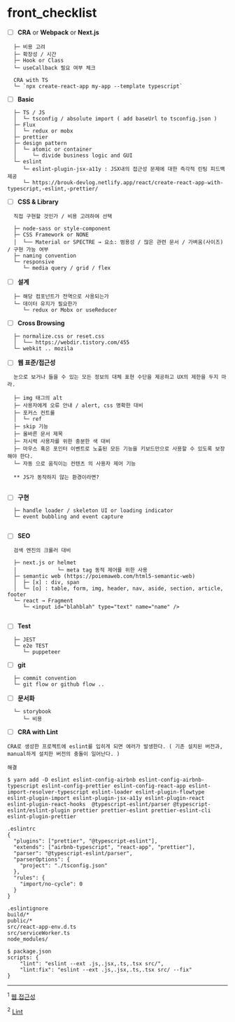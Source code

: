 # front_checklist


- [ ] **CRA** or **Webpack** or **Next.js**
```
  ├─ 비용 고려 
  ├─ 확장성 / 시간
  ├─ Hook or Class
  └─ useCallback 필요 여부 체크
  
  CRA with TS
  └─ `npx create-react-app my-app --template typescript`
```
- [ ] **Basic**
```
  ├─ TS / JS
  │  └─ tsconfig / absolute import ( add baseUrl to tsconfig.json )
  ├─ Flux 
  │  └─ redux or mobx   
  ├─ prettier
  ├─ design pattern
  │  └─ atomic or container
  │     └─ divide business logic and GUI    
  └─ eslint
     └─ eslint-plugin-jsx-a11y : JSX내의 접근성 문제에 대한 즉각적 린팅 피드백 제공
     └─ https://brouk-devlog.netlify.app/react/create-react-app-with-typescript,-eslint,-prettier/
```
- [ ] **CSS & Library**
```
  직접 구현할 것인가 / 비용 고려하여 선택
  
  ├─ node-sass or style-component
  ├─ CSS Framework or NONE
  │  └── Material or SPECTRE → 요소: 범용성 / 많은 관련 문서 / 가벼움(사이즈) / 구현 가능 여부
  ├─ naming convention 
  └─ responsive 
     └─ media query / grid / flex  
```
- [ ] **설계**
```
  ├─ 해당 컴포넌트가 전역으로 사용되는가
  └─ 데이터 유지가 필요한가
     └─ redux or Mobx or useReducer
```
- [ ] **Cross Browsing**
```
  ├─ normalize.css or reset.css 
  │  └── https://webdir.tistory.com/455
  └─ webkit .. mozila
```

- [ ] **웹 표준/접근성**
```
  눈으로 보거나 들을 수 있는 모든 정보의 대체 표현 수단을 제공하고 UX의 제한을 두지 마라. 
  
  ├─ img 태그의 alt
  ├─ 사용자에게 오류 안내 / alert, css 명확한 대비
  ├─ 포커스 컨트롤
  │  └─ ref
  ├─ skip 기능
  ├─ 올바른 문서 제목
  ├─ 저시력 사용자를 위한 충분한 색 대비
  ├─ 마우스 혹은 포인터 이벤트로 노출된 모든 기능을 키보드만으로 사용할 수 있도록 보장해야 한다.
  └─ 자동 으로 움직이는 컨텐츠 의 사용자 제어 기능 
  
  ** JS가 동작하지 않는 환경이라면?
 
```
- [ ] **구현**
```
  ├─ handle loader / skeleton UI or loading indicator 
  └─ event bubbling and event capture
  
```

- [ ] **SEO**
```
  검색 엔진의 크롤러 대비
  
  ├─ next.js or helmet
  │             └─ meta tag 동적 제어를 위한 사용
  ├─ semantic web (https://poiemaweb.com/html5-semantic-web)
  │  ├─ [x] : div, span
  │  └─ [o] : table, form, img, header, nav, aside, section, article, footer
  └─ react → Fragment
     └─ <input id="blahblah" type="text" name="name" />
     
```

- [ ] **Test**
```
  ├─ JEST
  └─ e2e TEST 
     └─ puppeteer
```

- [ ] **git**
``` 
  ├─ commit convention
  └─ git flow or github flow ..
```

- [ ] **문서화**
```
  └─ storybook
     └─ 비용  
```

- [ ] **CRA with Lint**
```
CRA로 생성한 프로젝트에 eslint를 입히게 되면 에러가 발생한다. ( 기존 설치된 버전과, manual하게 설치한 버전의 충돌이 일어난다. )

해결

$ yarn add -D eslint eslint-config-airbnb eslint-config-airbnb-typescript eslint-config-prettier eslint-config-react-app eslint-import-resolver-typescript eslint-loader eslint-plugin-flowtype eslint-plugin-import eslint-plugin-jsx-a11y eslint-plugin-react eslint-plugin-react-hooks  @typescript-eslint/parser @typescript-eslint/eslint-plugin prettier prettier-eslint prettier-eslint-cli eslint-plugin-prettier

.eslintrc
{
  "plugins": ["prettier", "@typescript-eslint"],
  "extends": ["airbnb-typescript", "react-app", "prettier"],
  "parser": "@typescript-eslint/parser",
  "parserOptions": {
    "project": "./tsconfig.json"
  },
  "rules": {
    "import/no-cycle": 0
  }
}

.eslintignore
build/*
public/*
src/react-app-env.d.ts
src/serviceWorker.ts
node_modules/

$ package.json
scripts: {
    "lint": "eslint --ext .js,.jsx,.ts,.tsx src/",
    "lint:fix": "eslint --ext .js,.jsx,.ts,.tsx src/ --fix"
}
```


---

<sup>1</sup> [웹 접근성](https://ko.reactjs.org/docs/accessibility.html)

<sup>2</sup> [Lint](https://medium.com/@brygrill/create-react-app-with-typescript-eslint-prettier-and-github-actions-f3ce6a571c97)
